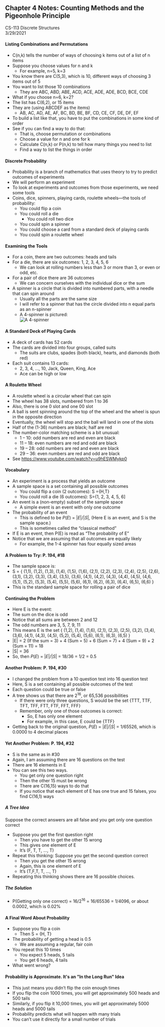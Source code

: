 ## Chapter 4 Notes: Counting Methods and the Pigeonhole Principle
CS-113 Discrete Structures  
3/29/2021

#### Listing Combinations and Permutations
- C(n,k) tells the number of ways of choosing k items out of a list of n items
- Suppose you choose values for n and k
  - For example, n=5, k=3
- You know there are C(5,3), which is 10, different ways of choosing 3 items out of 5
- You want to list those 10 combinations
  - They are ABC, ABD, ABE, ACD, ACE, ADE, ADE, BCD, BCE, CDE
- What if you choose n=6, k=2?
- The list has C(6,2), or 15 items
- They are (using ABCDEF as the items)
  - AB, AC, AD, AE, AF, BC, BD, BE, BF, CD, CE, CF, DE, DF, EF
- To build a list like that, you have to put the combinations in some kind of order
- See if you can find a way to do that:  
  - That is, choose permutation or combinations
  - Choose a value for n and one for k
  - Calculate C(n,k) or P(n,k) to tell how many things you need to list
  - Find a way to list the things in order

#### Discrete Probability
- Probability is a branch of mathematics that uses theory to try to predict outcomes of experiments
- We will perform an experiment
- To look at experiments and outcomes from those experiments, we need some tools
- Coins, dice, spinners, playing cards, roulette wheels—the tools of probability:  
  - You could flip a coin
  - You could roll a die
    - You could roll two dice
  - You could spin a spinner
  - You could choose a card from a standard deck of playing cards 
  - You could spin a roulette wheel

#### Examining the Tools
- For a coin, there are two outcomes:  heads and tails
- For a die, there are six outcomes:  1, 2, 3, 4, 5, 6
  - We can look at rolling numbers less than 3 or more than 3, or even or odd, etc.
- For a pair of dice there are 36 outcomes
  - We can concern ourselves with the individual dice or the sum
- A spinner is a circle that is divided into numbered parts, with a needle that can spin around
  - Usually all the parts are the same size
  - I will refer to a spinner that has the circle divided into n equal parts as an n-spinner
  - A 4-spinner is pictured:  
  ![A 4-spinner](https://user-images.githubusercontent.com/47701395/113816843-3f383180-972a-11eb-9233-f7177e532f09.png)

#### A Standard Deck of Playing Cards
- A deck of cards has 52 cards
- The cards are divided into four groups, called suits
  - The suits are clubs, spades (both black), hearts, and diamonds (both red)
- Each suit contains 13 cards:
  - 2, 3, 4, …, 10, Jack, Queen, King, Ace
  - Ace can be high or low

#### A Roulette Wheel
- A roulette wheel is a circular wheel that can spin
- The wheel has 38 slots, numbered from 1 to 36
- Also, there is one 0 slot and one 00 slot
- A ball is sent spinning around the top of the wheel and the wheel is spun in the opposite direction
- Eventually, the wheel will stop and the ball will land in one of the slots
- Half of the (1-36) numbers are black; half are red
- The number-color matching scheme is a bit unusual:  
  - 1 – 10:  odd numbers are red and even are black
  - 11 – 18:  even numbers are red and odd are black
  - 19 – 28:  odd numbers are red and even are black
  - 29 – 36:  even numbers are red and odd are black
- See https://www.youtube.com/watch?v=u9hESWMykp0

#### Vocabulary
- An experiment is a process that yields an outcome
- A sample space is a set containing all possible outcomes
  - You could flip a coin  (2 outcomes):  S ={H,T}
  - You could roll a die  (6 outcomes):  S={1, 2, 3, 4, 5, 6]
- An event is a (non-empty) subset of the sample space
  - A simple event is an event with only one outcome
- The probability of an event 
  - This is defined to be *P*(*E*) = |*E*|/|*S*|, (Here E is an event, and S is the sample space.)  
  - This is sometimes called the “classical method”
- If E is an event, then P(E) is read as “The probability of E”
- Notice that we are assuming that all outcomes are equally likely
  - For example, the 1-4 spinner has four equally sized areas

#### A Problem to Try: P. 194, #18
- The sample space is: 
- S = { (1,1), (1,2), (1,3), (1,4), (1,5), (1,6), (2,1), (2,2), (2,3), (2,4), (2,5), (2,6), (3,1), (3,2), (3,3), (3,4), (3,5), (3,6), (4,1), (4,2), (4,3), (4,4), (4,5), (4,6, (5,1), (5,2), (5,3), (5,4), (5,5), (5,6), (6,1), (6,2), (6,3), (6,4), (6,5), (6,6)  }
- This is the standard sample space for rolling a pair of dice

#### Continuing the Problem
- Here E is the event:
- The sum on the dice is odd
- Notice that all sums are between  2 and 12
- The odd numbers are 3, 5, 7, 9, 11
- This means E is the set { (1,2), (1,4), (1,6), (2,1), (2,3), (2,5), (3,2), (3,4), (3,6), (4,1), (4,3), (4,5), (5,2), (5,4), (5,6), (6,1), (6,3), (6,5) }
- |E| = 2 (If the sum = 3) + 4 (Sum = 5) + 6 (Sum = 7) + 4 (Sum = 9) + 2 (Sum = 11) = 18
- |S| = 36
- So, then *P*(*E*) = |*E*|/|*S*| = 18/36 = 1/2 = 0.5

#### Another Problem: P. 194, #30
- I changed the problem from a 10 question test into 16 question test
- Here, S is a set containing all possible outcomes of the test
- Each question could be true or false
- A tree shows us that there are 2<sup>16</sup>, or 65,536 possibilities
  - If there were only three questions, S would be the set {TTT, TTF, TFT, TFF, FTT, FTF, FFT, FFF}
  - Remember, only one of those outcomes is correct:  
    - So, E has only one element
    - For example, in this case, E could be {TTF}
- Getting back to the original question, *P*(*E*) = |*E*|/|*S*| = 1/65526, which is 0.0000 to 4 decimal places

#### Yet Another Problem: P. 194, #32
- S is the same as in #30
- Again, I am assuming there are 16 questions on the test
- There are 16 elements in E
- You can see this two ways.
  - You get only one question right
  - Then the other 15 must be wrong
  - There are C(16,15) ways to do that
  - If you notice that each element of E has one true and 15 falses, you find C(16,1) ways
##### A Tree Idea
Suppose the correct answers are all false and you get only one question correct
- Suppose you get the first question right
  - Then you have to get the other 15 wrong
  - This gives one element of E
  - It’s (F, T, T, …, T)
- Repeat this thinking:  Suppose you get the second question correct
  - Then you get the other 15 wrong
  - Again, this is one element of E
  - It’s (T,F,T, T, …,  T)
- Repeating this thinking shows there are 16 possible choices.
##### The Solution
- P(Getting only one correct) = 16/2<sup>16</sup> = 16/65536 = 1/4096, or about 0.0002, which is 0.02%

#### A Final Word About Probability
- Suppose you flip a coin
  - Then S = {H, T}
- The probability of getting a head is 0.5
  - We are assuming a regular, fair coin
- You repeat this 10 times
  - You expect 5 heads, 5 tails
  - You get 6 heads, 4 tails
- What went wrong?

#### Probability is Approximate. It's an "In the Long Run" Idea
- This just means you didn’t flip the coin enough times
- If you flip the coin 1000 times, you will get approximately 500 heads and 500 tails
- Similarly, if you flip it 10,000 times, you will get approximately 5000 heads and 5000 tails
- Probability predicts what will happen with many trials
- You can’t use it directly for a small number of trials
